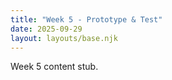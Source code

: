 ```yaml
---
title: "Week 5 - Prototype & Test"
date: 2025-09-29
layout: layouts/base.njk
---
```


Week 5 content stub.

